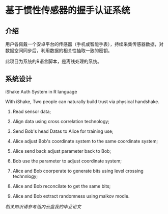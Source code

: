 # 基于惯性传感器的握手认证系统

## 介绍
用户各佩戴一个安卓平台的传感器（手机或智能手表），持续采集传感器数据，对数据空间同步后，利用数据的相关性抽取一致的密钥。

此项目为系统的R语言脚本，是离线处理的系统。

## 系统设计

iShake Auth System in R language

With iShake, Two people can naturally build trust via physical handshake.

1. Read sensor data;

2. Align data using cross correlation technology;

3. Send Bob's head Datas to Alice for training use;

4. Alice adjust Bob's coordinate system to the same coordinate system;

5. Alice send back adjust parameter back to Bob;

6. Bob use the parameter to adjust coordinate system;

7. Alice and Bob coorperate to generate bits using level crossing technnlogy;

8. Alice and Bob reconcilate to get the same bits;

9. Alice and Bob extract randomness using malkov modle.

<em>相关知识请参考组内云盘我的毕业论文<em>
